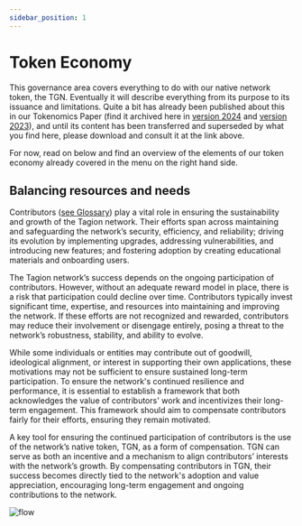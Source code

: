 ```yaml
---
sidebar_position: 1
---
```


# Token Economy

This governance area covers everything to do with our native network token, the TGN. Eventually it will describe everything from its purpose to its issuance and limitations. Quite a bit has already been published about this in our Tokenomics Paper (find it archived here in [version 2024](/Tagion_Tokenomics_June_2024.pdf) and [version 2023](/Tagion_Tokenomics_2023.pdf)), and until its content has been transferred and superseded by what you find here, please download and consult it at the link above. 

For now, read on below and find an overview of the elements of our token economy already covered in the menu on the right hand side. 

## Balancing resources and needs 

Contributors ([see Glossary](/gov/glossary#contributors)) play a vital role in ensuring the sustainability and growth of the Tagion network. Their efforts span across maintaining and safeguarding the network’s security, efficiency, and reliability; driving its evolution by implementing upgrades, addressing vulnerabilities, and introducing new features; and fostering adoption by creating educational materials and onboarding users.

The Tagion network’s success depends on the ongoing participation of contributors. However, without an adequate reward model in place, there is a risk that participation could decline over time. Contributors typically invest significant time, expertise, and resources into maintaining and improving the network. If these efforts are not recognized and rewarded, contributors may reduce their involvement or disengage entirely, posing a threat to the network’s robustness, stability, and ability to evolve. 

While some individuals or entities may contribute out of goodwill, ideological alignment, or interest in supporting their own applications, these motivations may not be sufficient to ensure sustained long-term participation. To ensure the network's continued resilience and performance, it is essential to establish a framework that both acknowledges the value of contributors' work and incentivizes their long-term engagement. This framework should aim to compensate contributors fairly for their efforts, ensuring they remain motivated. 

A key tool for ensuring the continued participation of contributors is the use of the network’s native token, TGN, as a form of compensation. TGN can serve as both an incentive and a mechanism to align contributors’ interests with the network’s growth. By compensating contributors in TGN, their success becomes directly tied to the network's adoption and value appreciation, encouraging long-term engagement and ongoing contributions to the network. 

![flow](/img/Treasury_inflow_outflow.png)
